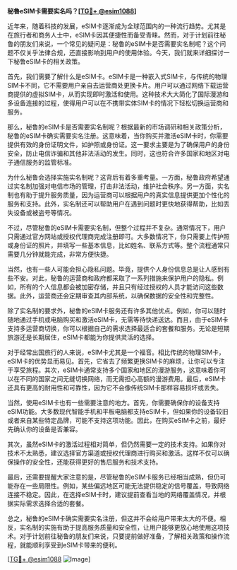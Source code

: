 **秘魯eSIM卡需要实名吗？[[TG💪+ @esim1088](https://t.me/s/esim1088)]**

近年来，随着科技的发展，eSIM卡逐渐成为全球范围内的一种流行趋势。尤其是在旅行者和商务人士中，eSIM卡因其便捷性而备受青睐。然而，对于计划前往秘鲁的朋友们来说，一个常见的疑问是：秘鲁的eSIM卡是否需要实名制呢？这个问题不仅关乎法律合规，还直接影响到用户的使用体验。今天，我们就来详细探讨一下秘鲁eSIM卡的相关政策。

首先，我们需要了解什么是eSIM卡。eSIM卡是一种嵌入式SIM卡，与传统的物理SIM卡不同，它不需要用户亲自去运营商处更换卡片。用户可以通过网络下载运营商提供的虚拟SIM卡，从而实现即时激活和使用。这种技术大大简化了国际漫游和多设备连接的过程，使得用户可以在不携带实体SIM卡的情况下轻松切换运营商和服务。

那么，秘鲁的eSIM卡是否需要实名制呢？根据最新的市场调研和相关政策分析，秘鲁的eSIM卡确实需要实名注册。这意味着，当你购买并激活eSIM卡时，你需要提供有效的身份证明文件，如护照或身份证。这一要求主要是为了确保用户的身份安全，防止电信诈骗和其他非法活动的发生。同时，这也符合许多国家和地区对电子通信服务的监管标准。

为什么秘鲁会选择实施实名制呢？这背后有着多重考量。一方面，秘鲁政府希望通过实名制加强对电信市场的管理，打击非法活动，维护社会秩序。另一方面，实名制也有助于提升服务质量，因为运营商可以根据用户的真实信息提供更加个性化的服务和支持。此外，实名制还可以帮助用户在遇到问题时更快地获得帮助，比如丢失设备或被盗号等情况。

不过，尽管秘鲁的eSIM卡需要实名制，但整个过程并不复杂。通常情况下，用户只需通过官方网站或授权代理商完成注册即可。大多数情况下，你只需要上传护照或身份证的照片，并填写一些基本信息，比如姓名、联系方式等。整个流程通常只需要几分钟就能完成，非常方便快捷。

当然，也有一些人可能会担心隐私问题。毕竟，提供个人身份信息总是让人感到有些不安。对此，秘鲁的运营商和政府都采取了一系列措施来保护用户的隐私。例如，所有的个人信息都会被加密存储，并且只有经过授权的人员才能访问这些数据。此外，运营商还会定期审查其内部系统，以确保数据的安全性和完整性。

除了实名制的要求外，秘鲁的eSIM卡服务还有许多其他优点。例如，你可以随时随地通过手机或电脑购买和激活eSIM卡，无需等待快递送达。而且，由于eSIM卡支持多运营商切换，你可以根据自己的需求选择最适合的套餐和服务。无论是短期旅游还是长期居住，eSIM卡都能为你提供灵活的选择。

对于经常出国旅行的人来说，eSIM卡尤其是一个福音。相比传统的物理SIM卡，eSIM卡的优势显而易见。首先，它省去了频繁更换SIM卡的麻烦，让你可以专注于享受旅程。其次，eSIM卡通常支持多个国家和地区的漫游服务，这意味着你可以在不同的国家之间无缝切换网络，而无需担心高额的漫游费用。最后，eSIM卡还具有更高的耐用性和可靠性，因为它不会像传统SIM卡那样容易损坏或丢失。

当然，使用eSIM卡也有一些需要注意的地方。首先，你需要确保你的设备支持eSIM功能。大多数现代智能手机和平板电脑都支持eSIM卡，但如果你的设备较旧或者来自某些特定品牌，可能不支持这项功能。因此，在购买eSIM卡之前，最好先确认你的设备是否兼容。

其次，虽然eSIM卡的激活过程相对简单，但仍然需要一定的技术支持。如果你对技术不太熟悉，建议选择官方渠道或授权代理商进行购买和激活。这样不仅可以确保操作的安全性，还能获得更好的售后服务和技术支持。

最后，还需要提醒大家注意的是，尽管秘鲁的eSIM卡服务已经相当成熟，但仍可能存在一些局限性。例如，某些偏远地区可能无法提供稳定的信号覆盖，导致网络连接不稳定。因此，在选择eSIM卡时，建议提前查看当地的网络覆盖情况，并根据实际需求选择合适的套餐。

总之，秘鲁的eSIM卡确实需要实名注册，但这并不会给用户带来太大的不便。相反，实名制的实施有助于提高服务质量和安全性，让用户能够更放心地使用这项技术。对于计划前往秘鲁的朋友们来说，只要提前做好准备，了解相关政策和操作流程，就能顺利享受到eSIM卡带来的便利。

[[TG💪+ @esim1088](https://t.me/s/esim1088) ![Image](https://i.postimg.cc/4NQfJmqS/Snipaste-2025-05-13-00-14-12.png)]